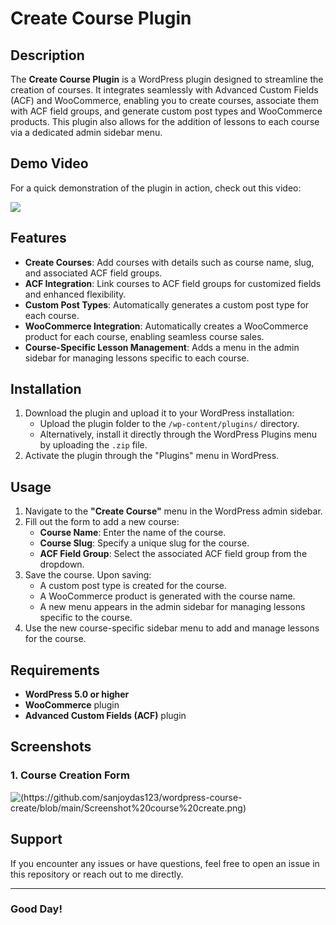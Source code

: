 # Create Course Plugin

## Description

The **Create Course Plugin** is a WordPress plugin designed to streamline the creation of courses. It integrates seamlessly with Advanced Custom Fields (ACF) and WooCommerce, enabling you to create courses, associate them with ACF field groups, and generate custom post types and WooCommerce products. This plugin also allows for the addition of lessons to each course via a dedicated admin sidebar menu.

## Demo Video

For a quick demonstration of the plugin in action, check out this video:

[<img src="https://img.youtube.com/vi/your_video_id/0.jpg">](https://youtu.be/your_video_id)

## Features

- **Create Courses**: Add courses with details such as course name, slug, and associated ACF field groups.
- **ACF Integration**: Link courses to ACF field groups for customized fields and enhanced flexibility.
- **Custom Post Types**: Automatically generates a custom post type for each course.
- **WooCommerce Integration**: Automatically creates a WooCommerce product for each course, enabling seamless course sales.
- **Course-Specific Lesson Management**: Adds a menu in the admin sidebar for managing lessons specific to each course.

## Installation

1. Download the plugin and upload it to your WordPress installation:
   - Upload the plugin folder to the `/wp-content/plugins/` directory.
   - Alternatively, install it directly through the WordPress Plugins menu by uploading the `.zip` file.
2. Activate the plugin through the "Plugins" menu in WordPress.

## Usage

1. Navigate to the **"Create Course"** menu in the WordPress admin sidebar.
2. Fill out the form to add a new course:
   - **Course Name**: Enter the name of the course.
   - **Course Slug**: Specify a unique slug for the course.
   - **ACF Field Group**: Select the associated ACF field group from the dropdown.
3. Save the course. Upon saving:
   - A custom post type is created for the course.
   - A WooCommerce product is generated with the course name.
   - A new menu appears in the admin sidebar for managing lessons specific to the course.
4. Use the new course-specific sidebar menu to add and manage lessons for the course.

## Requirements

- **WordPress 5.0 or higher**
- **WooCommerce** plugin
- **Advanced Custom Fields (ACF)** plugin

## Screenshots

### 1. Course Creation Form

![(https://github.com/sanjoydas123/wordpress-course-create/blob/main/Screenshot%20course%20create.png)](#)

## Support

If you encounter any issues or have questions, feel free to open an issue in this repository or reach out to me directly.

---

### Good Day!
